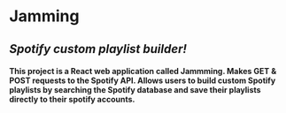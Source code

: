 # **Jamming**

## _Spotify custom playlist builder!_

#### This project is a React web application called Jammming. Makes GET & POST requests to the Spotify API. Allows users to build custom Spotify playlists by searching the Spotify database and save their playlists directly to their spotify accounts.
